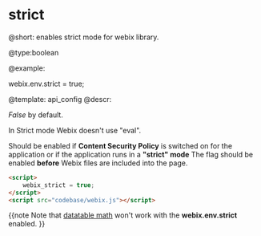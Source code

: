 strict
=============

@short: enables strict mode for webix library. 
	

@type:boolean

@example:

webix.env.strict = true;

@template:	api_config
@descr:

*False* by  default. 

In Strict mode Webix doesn't use "eval".

Should be enabled if **Content Security Policy** is switched on for the application or if the application runs in a **"strict" mode** 
The flag should be enabled **before** Webix files are included into the page. 

~~~html
<script>
	webix_strict = true;
</script>
<script src="codebase/webix.js"></script>
~~~

{{note
Note that [datatable math](datatable/formulas.md) won't work with the **webix.env.strict** enabled.
}}







